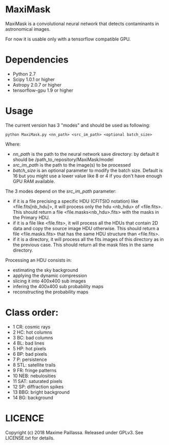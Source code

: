 # MaxiMask
MaxiMask is a convolutional neural network that detects contaminants in astronomical images.

For now it is usable only with a tensorflow compatible GPU.

# Dependencies
* Python 2.7
* Scipy 1.0.1 or higher
* Astropy 2.0.7 or higher
* tensorflow-gpu 1.9 or higher

# Usage
The current version has 3 "modes" and should be used as following:
```
python MaxiMask.py <nn_path> <src_im_path> <optional batch_size>
```
Where:
* _nn_path_ is the path to the neural network save directory: by default it should be /path_to_repository/MaxiMask/model
* _src_im_path_ is the path to the image(s) to be processed
* _batch_size_ is an optional parameter to modify the batch size. Default is 16 but you might use a lower value like 8 or 4 if you don't have enough GPU RAM available.

The 3 modes depend on the _src_im_path_ parameter:
* if it is a file precising a specific HDU (CFITSIO notation) like <file.fits[nb_hdu]>, it will process only the hdu <nb_hdu> of <file.fits>. 
This should return a file <file.masks<nb_hdu>.fits> with the masks in the Primary HDU.
* if it is a file like <file.fits>, it will process all the HDUs that contain 2D data and copy the source image HDU otherwise.
This should return a file <file.masks.fits> that has the same HDU structure than <file.fits>.
* if it is a directory, it will process all the fits images of this directory as in the previous case.
This should return all the mask files in the same directory.

Processing an HDU consists in:
* estimating the sky background
* applying the dynamic compression
* slicing it into 400x400 sub images
* infering the 400x400 sub probability maps
* reconstructing the probability maps

# Class order:
* 1 CR: cosmic rays 
* 2 HC: hot columns
* 3 BC: bad columns
* 4 BL: bad lines
* 5 HP: hot pixels
* 6 BP: bad pixels
* 7 P: persistence
* 8 STL: satellite trails
* 9 FR: fringe patterns
* 10 NEB: nebulosities
* 11 SAT: saturated pixels
* 12 SP: diffraction spikes
* 13 BBG: bright background
* 14 BG: background

# LICENCE
Copyright (c) 2018 Maxime Paillassa. Released under GPLv3. See LICENSE.txt for details.
